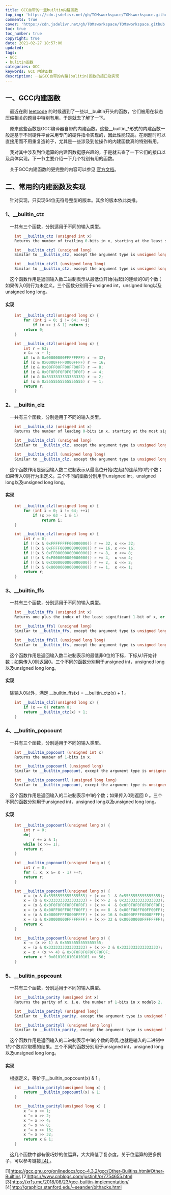 ```yaml
---
title: GCC自带的一些builtin内建函数
top_img: 'https://cdn.jsdelivr.net/gh/TOMsworkspace/TOMsworkspace.github.io/2021/02/27/GCC自带的一些builtin内建函数/figure1.jpg'
comments: true
cover: 'https://cdn.jsdelivr.net/gh/TOMsworkspace/TOMsworkspace.github.io/2021/02/27/GCC自带的一些builtin内建函数/figure1.jpg'
toc: true
toc_number: true
copyright: true
date: 2021-02-27 18:57:00
updated:
tags: 
- GCC
- bulitin函数 
categories: GCC
keywords: GCC 内建函数
description: 一些GCC自带的内建(bulitin)函数的接口及实现
---
```


## 一、GCC内建函数

&emsp;最近在刷 [leetcode](https://leetcode-cn.com/) 的时候遇到了一些以__builtin开头的函数，它们被用在状态压缩相关的题目中特别有用，于是就去了解了一下。

&emsp;原来这些函数是GCC编译器自带的内建函数。这些__builtin_*形式的内建函数一般是基于不同硬件平台采用专门的硬件指令实现的，因此性能较高。在刷题时可以直接用而不用重复造轮子，尤其是一些涉及到位操作的内建函数真的特别有用。

&emsp;我对其中涉及到位运算的内建函数挺感兴趣的，于是就去查了一下它们的接口以及具体实现。下一节主要介绍一下几个特别有用的函数。

&emsp;关于GCC内建函数的更完整的内容可以参见 [官方文档](https://gcc.gnu.org/onlinedocs/gcc-4.3.2/gcc/Other-Builtins.html#Other-Builtins)。
## 二、常用的内建函数及实现

&emsp;针对实现，只实现64位无符号整型的版本。其余的版本依此类推。

### **1、__builtin_ctz**

&emsp;一共有三个函数，分别适用于不同的输入类型。

```C++
    int __builtin_ctz (unsigned int x)
    Returns the number of trailing 0-bits in x, starting at the least significant bit position. If x is 0, the result is undefined.

    int __builtin_ctzl (unsigned long)
    Similar to __builtin_ctz, except the argument type is unsigned long.

    int __builtin_ctzll (unsigned long long)
    Similar to __builtin_ctz, except the argument type is unsigned long long.
```
&emsp;这个函数作用是返回输入数二进制表示从最低位开始(右起)的连续的0的个数；如果传入0则行为未定义。三个函数分别用于unsigned int，unsigned long以及unsigned long long。

#### **实现**

```C++
    int __builtin_ctzl(unsigned long x) {
        for (int i = 0; i != 64; ++i)
            if (x >> i & 1) return i;
        return 0;
    }
```

```C++
    int __builtin_ctzl(unsigned long x) {
        int r = 63;
        x &= ~x + 1;
        if (x & 0x00000000FFFFFFFF) r -= 32;
        if (x & 0x0000FFFF0000FFFF) r -= 16;
        if (x & 0x00FF00FF00FF00FF) r -= 8;
        if (x & 0x0F0F0F0F0F0F0F0F) r -= 4;
        if (x & 0x3333333333333333) r -= 2;
        if (x & 0x5555555555555555) r -= 1;
        return r;
    }
```

### **2、__builtin_clz**

&emsp;一共有三个函数，分别适用于不同的输入类型。

```C++
    int __builtin_clz (unsigned int x)
    Returns the number of leading 0-bits in x, starting at the most significant bit position. If x is 0, the result is undefined.

    int __builtin_clzl (unsigned long)
    Similar to __builtin_clz, except the argument type is unsigned long.

    int __builtin_clzll (unsigned long long)
    Similar to __builtin_clz, except the argument type is unsigned long long.
```
&emsp;这个函数作用是返回输入数二进制表示从最高位开始(左起)的连续的0的个数；如果传入0则行为未定义。三个不同的函数分别用于unsigned int，unsigned long以及unsigned long long。

#### **实现**

```C++
    int __builtin_clzl(unsigned long x) {
        for (int i = 0; i != 64; ++i)
            if (x >> 63 - i & 1) 
                return i;
    }
```

```C++
    int __builtin_clzl(unsigned long x) {
        int r = 0;
        if (!(x & 0xFFFFFFFF00000000)) r += 32, x <<= 32;
        if (!(x & 0xFFFF000000000000)) r += 16, x <<= 16;
        if (!(x & 0xFF00000000000000)) r += 8,  x <<= 8;
        if (!(x & 0xF000000000000000)) r += 4,  x <<= 4;
        if (!(x & 0xC000000000000000)) r += 2,  x <<= 2;
        if (!(x & 0x8000000000000000)) r += 1,  x <<= 1;
        return r;
    }
```

### **3、__builtin_ffs**

&emsp;一共有三个函数，分别适用于不同的输入类型。

```C++
    int __builtin_ffs (unsigned int x)
    Returns one plus the index of the least significant 1-bit of x, or if x is zero, returns zero.

    int __builtin_ffsl (unsigned long)
    Similar to __builtin_ffs, except the argument type is unsigned long.

    int __builtin_ffsll (unsigned long long)
    Similar to __builtin_ffs, except the argument type is unsigned long long.
```
&emsp;这个函数作用是返回输入数二进制表示的最低非0位的下标，下标从1开始计数；如果传入0则返回0。三个不同的函数分别用于unsigned int，unsigned long以及unsigned long long。

#### **实现**

&emsp;除输入0以外，满足 __builtin_ffs(x) = __builtin_ctz(x) + 1 。

```C++
    int __builtin_clzl(unsigned long x) {
        if (x == 0) return 0;
        return __builtin_ctz(x) + 1;
    }
```

### **4、__bulitin_popcount**

&emsp;一共有三个函数，分别适用于不同的输入类型。

```C++
    int __builtin_popcount (unsigned int x)
    Returns the number of 1-bits in x.

    int __builtin_popcountl (unsigned long)
    Similar to __builtin_popcount, except the argument type is unsigned long.

    int __builtin_popcountll (unsigned long long)
    Similar to __builtin_popcount, except the argument type is unsigned long long.
```
&emsp;这个函数作用是返回输入的二进制表示中1的个数；如果传入0则返回 0 。三个不同的函数分别用于unsigned int，unsigned long以及unsigned long long。

#### **实现**

```C++
    int __builtin_popcountl(unsigned long x) {
        int r = 0;
        do{
            r += x & 1;
        while (x >>= 1);
        return r;
    }
```

```C++
    int __builtin_popcountl(unsigned long x) {
        int r = 0;
        for (; x; x &= x - 1) ++r;
        return r;
    }
```

```C++
    int __builtin_popcountl(unsigned long x) {
        x = (x & 0x5555555555555555) + (x >> 1  & 0x5555555555555555);
        x = (x & 0x3333333333333333) + (x >> 2  & 0x3333333333333333);
        x = (x & 0x0F0F0F0F0F0F0F0F) + (x >> 4  & 0x0F0F0F0F0F0F0F0F);
        x = (x & 0x00FF00FF00FF00FF) + (x >> 8  & 0x00FF00FF00FF00FF);
        x = (x & 0x0000FFFF0000FFFF) + (x >> 16 & 0x0000FFFF0000FFFF);
        x = (x & 0x00000000FFFFFFFF) + (x >> 32 & 0x00000000FFFFFFFF);
        return x;
    }
```

```C++
    int __builtin_popcountl(unsigned long x) {
        x -= (x >> 1) & 0x5555555555555555;
        x = (x & 0x3333333333333333) + (x >> 2 & 0x3333333333333333);
        x = x + (x >> 4) & 0x0F0F0F0F0F0F0F0F;
        return x * 0x0101010101010101 >> 56;
    }
```
### **5、__bulitin_popcount**

&emsp;一共有三个函数，分别适用于不同的输入类型。

```C++
    int __builtin_parity (unsigned int x)
    Returns the parity of x, i.e. the number of 1-bits in x modulo 2.

    int __builtin_parityl (unsigned long)
    Similar to __builtin_parity, except the argument type is unsigned long.

    int __builtin_parityll (unsigned long long)
    Similar to __builtin_parity, except the argument type is unsigned long long.
```
&emsp;这个函数作用是返回输入的二进制表示中1的个数的奇偶,也就是输入的二进制中1的个数对2取模的结果。三个不同的函数分别用于unsigned int，unsigned long以及unsigned long long。

#### **实现**

&emsp;根据定义，等价于__builtin_popcount(x) & 1 。

```C++
    int __builtin_parityl(unsigned long x) {
        return __builtin_popcountl(x) & 1;
    }
```

```C++
    int __builtin_parityl(unsigned long x) {
        x ^= x >> 1;
        x ^= x >> 2;
        x ^= x >> 4;
        x ^= x >> 8;
        x ^= x >> 16;
        x ^= x >> 32;
        return x & 1;
    }
```

&emsp;这几个函数中都有很巧妙的位运算，大大降低了复杂度。关于位运算的更多例子，可以参考链接[ \[4\] ](http://graphics.stanford.edu/~seander/bithacks.html)。

[1]https://gcc.gnu.org/onlinedocs/gcc-4.3.2/gcc/Other-Builtins.html#Other-Builtins
[2]https://www.cnblogs.com/justinh/p/7754655.html  
[3]https://xr1s.me/2018/08/23/gcc-builtin-implementation/
[4]http://graphics.stanford.edu/~seander/bithacks.html

